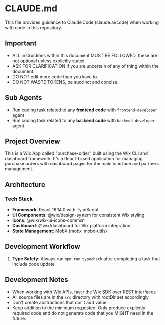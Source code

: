 # CLAUDE.md

This file provides guidance to Claude Code (claude.ai/code) when working with code in this repository.

## Important
- ALL instructions within this document MUST BE FOLLOWED, these are not optional unless explicitly stated.
- ASK FOR CLARIFICATION If you are uncertain of any of thing within the document.
- DO NOT edit more code than you have to.
- DO NOT WASTE TOKENS, be succinct and concise.

## Sub Agents
- Run coding task related to any **frontend code** with `frontend-developer` agent
- Run coding task related to any **backend code** with `backend-developer` agent

## Project Overview

This is a Wix App called "purchase-order" built using the Wix CLI and dashboard framework. It's a React-based application for managing purchase orders with dashboard pages for the main interface and partners management.

## Architecture

### Tech Stack
- **Framework**: React 16.14.0 with TypeScript
- **UI Components**: @wix/design-system for consistent Wix styling
- **Icons**: @wix/wix-ui-icons-common
- **Dashboard**: @wix/dashboard for Wix platform integration
- **State Management**: MobX (mobx, mobx-utils)

## Development Workflow

1. **Type Safety**: Always run `npm run typecheck` after completing a task that include code update

## Development Notes
- When working with Wix APIs, favor the Wix SDK over REST interfaces
- All source files are in the `src` directory with rootDir set accordingly
- Don't create abstractions that don't add value.
- Keep addition to the minimum requested. Only produce explicitly required code and do not generate code that you MIGHT need in the future.